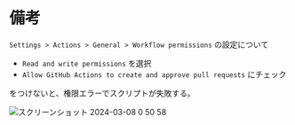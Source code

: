 # 備考
`Settings > Actions > General > Workflow permissions` の設定について

- `Read and write permissions` を選択
- `Allow GitHub Actions to create and approve pull requests` にチェック

をつけないと、権限エラーでスクリプトが失敗する。

![スクリーンショット 2024-03-08 0 50 58](https://github.com/tatsukoni-pra/auto-pr-demo/assets/90994143/5f04976a-11ef-4c89-830f-2a7f615c2c2e)
